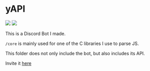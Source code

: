# yAPI
![](https://img.shields.io/github/languages/code-size/exoad/yAPI) ![](https://img.shields.io/github/repo-size/exoad/yAPI)

This is a Discord Bot I made.

`/core` is mainly used for one of the C libraries I use to parse JS.

This folder does not only include the bot, but also includes its API.

Invite it [here](https://discord.com/oauth2/authorize?client_id=871572127806017627&permissions=3154508918&scope=bot)
